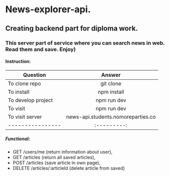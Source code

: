 # News-explorer-api.
## Creating backend part for diploma work.
### This server part of service where you can search news in web. Read them and save. Enjoy)
#### Instruction:
| Question | Answer |
|----------------|:---------:|
| To clone repo | git clone |
| To install | npm install |
| To develop project| npm run dev |
| To visit| npm run dev |
| To visit server| news-api.students.nomoreparties.co |
|----------------|:---------:|

##### Functional:
*  GET /users/me (return information about user),
*  GET /articles (return all saved articles),
*  POST /articles (save article in own page),
*  DELETE /articles/:articleId (delete article from saved)

